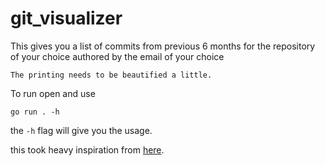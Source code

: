 # git_visualizer

This gives you a list of commits from previous 6 months for the repository of your choice
authored by the email of your choice

    The printing needs to be beautified a little.
    
To run open and use

    go run . -h

the ```-h``` flag will give you the usage.

this took heavy inspiration from [here](https://flaviocopes.com/go-git-contributions/).
